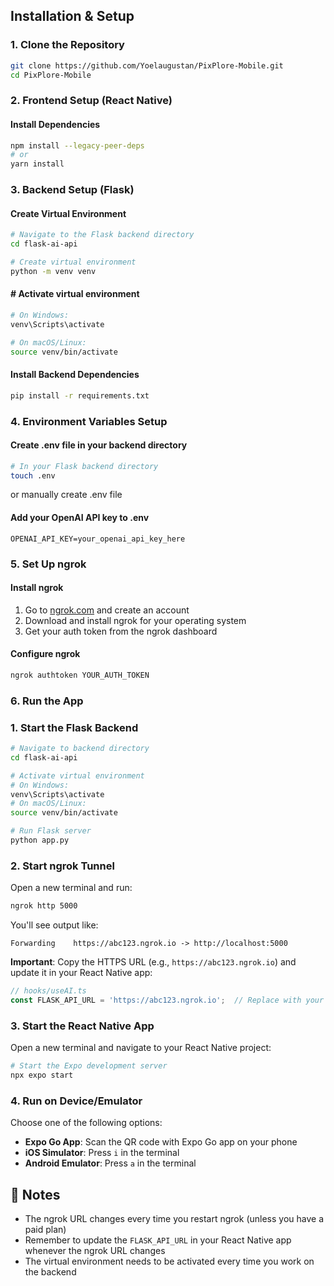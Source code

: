 ## Installation & Setup

### 1. Clone the Repository

```bash
git clone https://github.com/Yoelaugustan/PixPlore-Mobile.git
cd PixPlore-Mobile
```

### 2. Frontend Setup (React Native)

#### Install Dependencies
```bash
npm install --legacy-peer-deps
# or
yarn install
```

### 3. Backend Setup (Flask)

#### Create Virtual Environment
```bash
# Navigate to the Flask backend directory
cd flask-ai-api

# Create virtual environment
python -m venv venv
```
#### # Activate virtual environment
```bash
# On Windows:
venv\Scripts\activate
```
```bash
# On macOS/Linux:
source venv/bin/activate
```

#### Install Backend Dependencies
```bash
pip install -r requirements.txt
```

### 4. Environment Variables Setup

#### Create .env file in your backend directory
```bash
# In your Flask backend directory
touch .env
```
or manually create .env file

#### Add your OpenAI API key to .env
```env
OPENAI_API_KEY=your_openai_api_key_here
```

### 5. Set Up ngrok

#### Install ngrok
1. Go to [ngrok.com](https://ngrok.com) and create an account
2. Download and install ngrok for your operating system
3. Get your auth token from the ngrok dashboard

#### Configure ngrok
```bash
ngrok authtoken YOUR_AUTH_TOKEN
```

### 6. Run the App


### 1. Start the Flask Backend

```bash
# Navigate to backend directory
cd flask-ai-api

# Activate virtual environment
# On Windows:
venv\Scripts\activate
# On macOS/Linux:
source venv/bin/activate

# Run Flask server
python app.py
```


### 2. Start ngrok Tunnel

Open a new terminal and run:
```bash
ngrok http 5000
```

You'll see output like:
```
Forwarding    https://abc123.ngrok.io -> http://localhost:5000
```

**Important**: Copy the HTTPS URL (e.g., `https://abc123.ngrok.io`) and update it in your React Native app:

```typescript
// hooks/useAI.ts
const FLASK_API_URL = 'https://abc123.ngrok.io';  // Replace with your actual ngrok URL
```

### 3. Start the React Native App

Open a new terminal and navigate to your React Native project:
```bash
# Start the Expo development server
npx expo start
```

### 4. Run on Device/Emulator

Choose one of the following options:

- **Expo Go App**: Scan the QR code with Expo Go app on your phone
- **iOS Simulator**: Press `i` in the terminal
- **Android Emulator**: Press `a` in the terminal


## 📝 Notes

- The ngrok URL changes every time you restart ngrok (unless you have a paid plan)
- Remember to update the `FLASK_API_URL` in your React Native app whenever the ngrok URL changes
- The virtual environment needs to be activated every time you work on the backend

